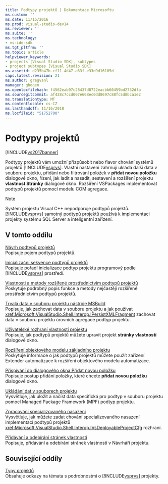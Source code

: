 ```yaml
---
title: Podtypy projektů | Dokumentace Microsoftu
ms.custom: ''
ms.date: 11/15/2016
ms.prod: visual-studio-dev14
ms.reviewer: ''
ms.suite: ''
ms.technology:
- vs-ide-sdk
ms.tgt_pltfrm: ''
ms.topic: article
helpviewer_keywords:
- projects [Visual Studio SDK], subtypes
- project subtypes [Visual Studio SDK]
ms.assetid: d235b47b-cf11-4d47-a63f-e33d9d16105d
caps.latest.revision: 21
ms.author: gregvanl
manager: ghogen
ms.openlocfilehash: f4562eab97c28437d8722eacbb60459bd2732dfa
ms.sourcegitcommit: af428c7ccd007e668ec0dd8697c88fc5d8bca1e2
ms.translationtype: MT
ms.contentlocale: cs-CZ
ms.lasthandoff: 11/16/2018
ms.locfileid: "51752700"
---
```

# <a name="project-subtypes"></a>Podtypy projektů
[!INCLUDE[vs2017banner](../../includes/vs2017banner.md)]

Podtypy projektů vám umožní přizpůsobit nebo flavor chování systémů projektů [!INCLUDE[vsprvs](../../includes/vsprvs-md.md)]. Vlastní nastavení zahrnují ukládá další data v souboru projektu, přidání nebo filtrování položek v **přidat novou položku** dialogové okno, řízení, jak ladit a nasadit, sestavení a rozšíření projektu **vlastnost Stránky** dialogové okno. Rozšíření VSPackages implementovat podtypů projektů pomocí modelu COM agregace.  
  
> [!NOTE]
>  Systém projektu Visual C++ nepodporuje podtypů projektů. [!INCLUDE[vsprvs](../../includes/vsprvs-md.md)] samotný podtypů projektů používá k implementaci projekty systému SQL Server a inteligentní zařízení.  
  
## <a name="in-this-section"></a>V tomto oddílu  
 [Návrh podtypů projektů](../../extensibility/internals/project-subtypes-design.md)  
 Popisuje pojem podtypů projektů.  
  
 [Inicializační sekvence podtypů projektů](../../extensibility/internals/initialization-sequence-of-project-subtypes.md)  
 Popisuje pořadí inicializace podtyp projektu programový podle [!INCLUDE[vsprvs](../../includes/vsprvs-md.md)] prostředí.  
  
 [Vlastnosti a metody rozšířené prostřednictvím podtypů projektů](../../extensibility/internals/properties-and-methods-extended-by-project-subtypes.md)  
 Poskytuje podrobný popis funkce a metody nejčastěji rozšířené prostřednictvím podtypů projektů.  
  
 [Trvalá data v souboru projektu nástroje MSBuild](../../extensibility/internals/persisting-data-in-the-msbuild-project-file.md)  
 Popisuje, jak zachovat data v souboru projektu a jak používat <xref:Microsoft.VisualStudio.Shell.Interop.IPersistXMLFragment> zachovat data v souboru projektu úrovních agregace podtyp projektu.  
  
 [Uživatelské rozhraní vlastností projektu](../../extensibility/internals/project-property-user-interface.md)  
 Popisuje, jak podtypů projektů můžete upravit projekt **stránky vlastností** dialogové okno.  
  
 [Rozšíření objektového modelu základního projektu](../../extensibility/internals/extending-the-object-model-of-the-base-project.md)  
 Poskytuje informace o jak podtypů projektů můžete použít zařízení Extender automatizace k rozšíření objektového modelu automatizace.  
  
 [Přispívání do dialogového okna Přidat novou položku](../../extensibility/internals/contributing-to-the-add-new-item-dialog-box.md)  
 Popisuje postup přidání položky, které chcete **přidat novou položku** dialogové okno.  
  
 [Ukládání dat v souborech projektu](../../extensibility/saving-data-in-project-files.md)  
 Vysvětluje, jak uložit a načíst data specifická pro podtyp v souboru projektu pomocí Managed Package Framework (MPF) podtyp projektu.  
  
 [Zpracování specializovaného nasazení](../../extensibility/internals/handling-specialized-deployment.md)  
 Vysvětluje, jak můžete zadat chování specializovaného nasazení implementací podtypů projektů <xref:Microsoft.VisualStudio.Shell.Interop.IVsDeployableProjectCfg> rozhraní.  
  
 [Přidávání a odebírání stránek vlastností](../../extensibility/adding-and-removing-property-pages.md)  
 Popisuje, přidávání a odebírání stránek vlastností v Návrháři projektu.  
  
## <a name="related-sections"></a>Související oddíly  
 [Typy projektů](../../extensibility/internals/project-types.md)  
 Obsahuje odkazy na témata s podrobnostmi o [!INCLUDE[vsprvs](../../includes/vsprvs-md.md)] projekty.

